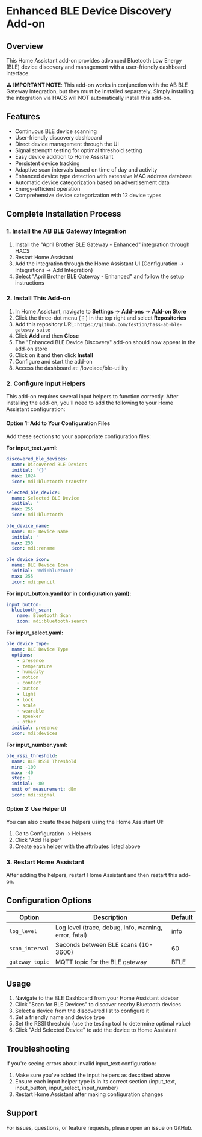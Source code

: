 # Enhanced BLE Device Discovery Add-on

## Overview
This Home Assistant add-on provides advanced Bluetooth Low Energy (BLE) device discovery and management with a user-friendly dashboard interface.

⚠️ **IMPORTANT NOTE**: This add-on works in conjunction with the AB BLE Gateway Integration, but they must be installed separately. Simply installing the integration via HACS will NOT automatically install this add-on.

## Features
- Continuous BLE device scanning
- User-friendly discovery dashboard
- Direct device management through the UI
- Signal strength testing for optimal threshold setting
- Easy device addition to Home Assistant
- Persistent device tracking
- Adaptive scan intervals based on time of day and activity
- Enhanced device type detection with extensive MAC address database
- Automatic device categorization based on advertisement data
- Energy-efficient operation
- Comprehensive device categorization with 12 device types

## Complete Installation Process

### 1. Install the AB BLE Gateway Integration
1. Install the "April Brother BLE Gateway - Enhanced" integration through HACS
2. Restart Home Assistant
3. Add the integration through the Home Assistant UI (Configuration → Integrations → Add Integration)
4. Select "April Brother BLE Gateway - Enhanced" and follow the setup instructions

### 2. Install This Add-on
1. In Home Assistant, navigate to **Settings** → **Add-ons** → **Add-on Store**
2. Click the three-dot menu (⋮) in the top right and select **Repositories**
3. Add this repository URL: `https://github.com/festion/hass-ab-ble-gateway-suite`
4. Click **Add** and then **Close**
5. The "Enhanced BLE Device Discovery" add-on should now appear in the add-on store
6. Click on it and then click **Install**
7. Configure and start the add-on
8. Access the dashboard at: /lovelace/ble-utility

### 2. Configure Input Helpers
This add-on requires several input helpers to function correctly. After installing the add-on, you'll need to add the following to your Home Assistant configuration:

#### Option 1: Add to Your Configuration Files

Add these sections to your appropriate configuration files:

**For input_text.yaml:**
```yaml
discovered_ble_devices:
  name: Discovered BLE Devices
  initial: '{}'
  max: 1024
  icon: mdi:bluetooth-transfer

selected_ble_device:
  name: Selected BLE Device
  initial: ''
  max: 255
  icon: mdi:bluetooth
  
ble_device_name:
  name: BLE Device Name
  initial: ''
  max: 255
  icon: mdi:rename
  
ble_device_icon:
  name: BLE Device Icon
  initial: 'mdi:bluetooth'
  max: 255
  icon: mdi:pencil
```

**For input_button.yaml (or in configuration.yaml):**
```yaml
input_button:
  bluetooth_scan:
    name: Bluetooth Scan
    icon: mdi:bluetooth-search
```

**For input_select.yaml:**
```yaml
ble_device_type:
  name: BLE Device Type
  options:
    - presence
    - temperature
    - humidity
    - motion
    - contact
    - button
    - light
    - lock
    - scale
    - wearable
    - speaker
    - other
  initial: presence
  icon: mdi:devices
```

**For input_number.yaml:**
```yaml
ble_rssi_threshold:
  name: BLE RSSI Threshold
  min: -100
  max: -40
  step: 1
  initial: -80
  unit_of_measurement: dBm
  icon: mdi:signal
```

#### Option 2: Use Helper UI
You can also create these helpers using the Home Assistant UI:
1. Go to Configuration → Helpers
2. Click "Add Helper"
3. Create each helper with the attributes listed above

### 3. Restart Home Assistant

After adding the helpers, restart Home Assistant and then restart this add-on.

## Configuration Options

| Option | Description | Default |
|--------|-------------|---------|
| `log_level` | Log level (trace, debug, info, warning, error, fatal) | info |
| `scan_interval` | Seconds between BLE scans (10-3600) | 60 |
| `gateway_topic` | MQTT topic for the BLE gateway | BTLE |

## Usage
1. Navigate to the BLE Dashboard from your Home Assistant sidebar
2. Click "Scan for BLE Devices" to discover nearby Bluetooth devices
3. Select a device from the discovered list to configure it
4. Set a friendly name and device type
5. Set the RSSI threshold (use the testing tool to determine optimal value)
6. Click "Add Selected Device" to add the device to Home Assistant

## Troubleshooting

If you're seeing errors about invalid input_text configuration:
1. Make sure you've added the input helpers as described above
2. Ensure each input helper type is in its correct section (input_text, input_button, input_select, input_number)
3. Restart Home Assistant after making configuration changes

## Support
For issues, questions, or feature requests, please open an issue on GitHub.